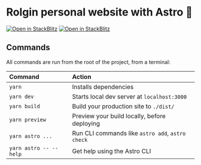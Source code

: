 # Rolgin personal website with Astro 🚀

[![Open in StackBlitz](https://developer.stackblitz.com/img/open_in_stackblitz.svg)](https://stackblitz.com/github/rolginroman/rolg.in-folio)
[![Open in StackBlitz](https://badgen.net/badge/github%20pages/deployed/blue?icon=github)](https://rolginroman.github.io/rolg.in-folio/)

## Commands

All commands are run from the root of the project, from a terminal:

| Command                | Action                                           |
| :--------------------- | :----------------------------------------------- |
| `yarn`                 | Installs dependencies                            |
| `yarn dev`             | Starts local dev server at `localhost:3000`      |
| `yarn build`           | Build your production site to `./dist/`          |
| `yarn preview`         | Preview your build locally, before deploying     |
| `yarn astro ...`       | Run CLI commands like `astro add`, `astro check` |
| `yarn astro -- --help` | Get help using the Astro CLI                     |
